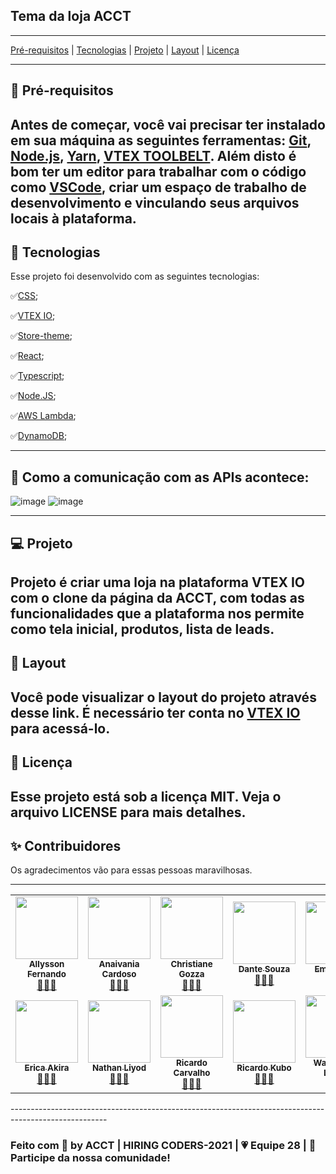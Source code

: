 ## Tema da loja ACCT
**************************************************************************************************
[Pré-requisitos](https://github.com/EricaSugui/Teste1/blob/main/README.md#-pr%C3%A9-requisitos) | [Tecnologias](https://github.com/EricaSugui/Teste1#-tecnologias)   |    [Projeto](https://github.com/EricaSugui/Teste1#-projeto)   |    [Layout](https://github.com/EricaSugui/Teste1#-layout)   |    [Licença](https://github.com/EricaSugui/Teste1#-licen%C3%A7a)




-------------------------------------------------------------------------------------------------
## 🧩 Pré-requisitos

Antes de começar, você vai precisar ter instalado em sua máquina as seguintes ferramentas:
[Git](https://github.com/git-for-windows/git/releases/download/v2.33.0.windows.2/Git-2.33.0.2-64-bit.exe), [Node.js](https://nodejs.org/en/), 
[Yarn](https://classic.yarnpkg.com/en/docs/install#windows-stable), [VTEX TOOLBELT](https://github.com/vtex/toolbelt). 
Além disto é bom ter um editor para trabalhar com o código como [VSCode](https://code.visualstudio.com/), criar um espaço de trabalho de desenvolvimento e vinculando seus arquivos locais à plataforma.
-----------------------------------------------------------------------------------------------------
## 🚀 Tecnologias

Esse projeto foi desenvolvido com as seguintes tecnologias:

✅[CSS](https://developers.vtex.com/vtex-developer-docs/docs/vtex-io-documentation-customizing-your-stores-typography#using-store-theme-css-files);

✅[VTEX IO](https://developers.vtex.com/vtex-developer-docs/docs/vtex-io-documentation-2-basicsetuptodevelopinvtexio);

✅[Store-theme](https://github.com/vtex-apps/store-theme);

✅[React](https://developers.vtex.com/vtex-developer-docs/docs/vtex-io-documentation-1-developing-storefront-apps-using-react-and-vtex-io);

✅[Typescript](https://github.com/vtex/typescript);

✅[Node.JS](https://github.com/vtex/node-vtex-api);

✅[AWS Lambda](https://aws.amazon.com/pt/lambda/);

✅[DynamoDB](https://aws.amazon.com/pt/dynamodb/);

-----------------------------------------------------------------------------------------------
## 🔋 Como a comunicação com as APIs acontece:

![image](https://user-images.githubusercontent.com/72118415/131257427-b4e1e7c9-2a04-439d-b0b7-a8e988c3f739.png)
![image](https://user-images.githubusercontent.com/72118415/131257725-d45ca962-1ede-4e70-a98e-398603e0a6dd.png)


-----------------------------------------------------------------------------------------
## 💻 Projeto

Projeto é criar uma loja na plataforma VTEX IO com o clone da página da ACCT, com todas as funcionalidades que a 
plataforma nos permite como tela inicial, produtos, lista de leads.  
----------------------------------------------------------------------------------------
## 🔖 Layout

Você pode visualizar o layout do projeto através desse link. É necessário ter conta no [VTEX IO](https://learn.vtex.com/docs/course-layout-blocks-step05tab-layout-lang-en)
para acessá-lo.
----------------------------------------------------------------------------------------
## 📝 Licença

Esse projeto está sob a licença MIT. Veja o arquivo LICENSE para mais detalhes.
----------------------------------------------------------------------------------------
## ✨ Contribuidores 

Os agradecimentos vão para essas pessoas maravilhosas.

----------------------------------------------------------------------------------------
<table>
  <tr>
    <td align="center"><a href="https://github.com/allyssonalmeida"><img src="https://avatars.githubusercontent.com/u/14075748?v=4" width="100px;" alt=""/><br /><sub><b>Allysson Fernando</b></sub></a><br /><a href="https://github.com/allyssonalmeida">👨🏽‍💻</a></td>
    <td align="center"><a href="https://github.com/anaivania"><img src="https://avatars.githubusercontent.com/u/86748677?v=4" width="100px;" alt=""/><br /><sub><b>Anaivania Cardoso</b></sub></a><br /><a href="https://github.com/anaivania">👩🏻‍💻</a></td>
    <td align="center"><a href="https://github.com/chritianegozza"><img src="https://avatars.githubusercontent.com/u/72118415?v=4" width="100px;" alt=""/><br /><sub><b>Christiane Gozza</b></sub></a><br /><a href="https://github.com/chritianegozza">👩🏻‍💻</a></td>
    <td align="center"><a href="https://github.com/lokinmodar"><img src="https://ca.slack-edge.com/T02CG6LJLMP-U02BX5X7D2S-0199a4410aee-512" width="100px;" alt=""/><br /><sub><b>Dante Souza</b></sub></a><br /><a href="https://github.com/lokinmodar">👨🏽‍💻</a></td>
    <td align="center"><a href="https://github.com/emilytalini"><img src="https://avatars.githubusercontent.com/u/79375409?v=4" width="100px;" alt=""/><br /><sub><b>Emily talini</b></sub></a><br /><a href="https://github.com/emilytalini">👩🏻‍💻</a></td>
   </tr>
  <tr> 
    <td align="center"><a href="https://github.com/EricaSugui"><img src="https://avatars.githubusercontent.com/u/45742312?v=4" width="100px;" alt=""/><br /><sub><b>Erica Akira</b></sub></a><br /><a href="https://github.com/EricaSugui">👩🏻‍💻</a></td>
    <td align="center"><a href="https://github.com/nyodinariai"><img src="https://ca.slack-edge.com/T02CG6LJLMP-U02BP6DGVQX-g7d5e0bd6687-512" width="100px;" alt=""/><br /><sub><b>Nathan Liyod</b></sub></a><br /><a href="https://github.com/nyodinariai">👨🏽‍💻</a></td>
    <td align="center"><a href="https://github.com/ricardomcifba"><img src="https://avatars.githubusercontent.com/u/35120906?v=4" width="100px;" alt=""/><br /><sub><b>Ricardo Carvalho</b></sub></a><br /><a href="https://github.com/ricardomcifba">👨🏽‍💻</a></td>
    <td align="center"><a href="https://github.com/ricardokioshi"><img src="https://avatars.githubusercontent.com/u/38512229?v=4" width="100px;" alt=""/><br /><sub><b>Ricardo Kubo</b></sub></a><br /><a href="https://github.com/ricardokioshi">👨🏽‍💻</a></td>
    <td align="center"><a href="https://github.com/WandersonLontra"><img src="https://avatars.githubusercontent.com/u/82835604?v=4" width="100px;" alt=""/><br /><sub><b>Wanderson Lontra</b></sub></a><br /><a href="https://github.com/WandersonLontra">👨🏽‍💻</a></td>
  </tr>

</table>
------------------------------------------------------------------------------------------------------


### Feito com 💛 by ACCT | HIRING CODERS-2021 | 💗 Equipe 28 | 👋 Participe da nossa comunidade!
